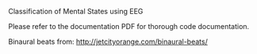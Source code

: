 Classification of Mental States using EEG

Please refer to the documentation PDF for thorough code documentation.

Binaural beats from: http://jetcityorange.com/binaural-beats/
